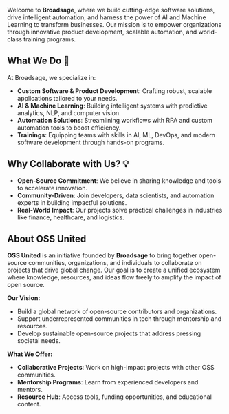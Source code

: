 Welcome to **Broadsage**, where we build cutting-edge software solutions, drive intelligent automation, and harness the power of AI and Machine Learning to transform businesses. Our mission is to empower organizations through innovative product development, scalable automation, and world-class training programs.

## What We Do 🚀

At Broadsage, we specialize in:

- **Custom Software & Product Development**: Crafting robust, scalable applications tailored to your needs.
- **AI & Machine Learning**: Building intelligent systems with predictive analytics, NLP, and computer vision.
- **Automation Solutions**: Streamlining workflows with RPA and custom automation tools to boost efficiency.
- **Trainings**: Equipping teams with skills in AI, ML, DevOps, and modern software development through hands-on programs.

## Why Collaborate with Us? 💡

- **Open-Source Commitment**: We believe in sharing knowledge and tools to accelerate innovation.
- **Community-Driven**: Join developers, data scientists, and automation experts in building impactful solutions.
- **Real-World Impact**: Our projects solve practical challenges in industries like finance, healthcare, and logistics.

## About OSS United

**OSS United** is an initiative founded by **Broadsage** to bring together open-source communities, organizations, and individuals to collaborate on projects that drive global change. Our goal is to create a unified ecosystem where knowledge, resources, and ideas flow freely to amplify the impact of open source.

**Our Vision:**
- Build a global network of open-source contributors and organizations.
- Support underrepresented communities in tech through mentorship and resources.
- Develop sustainable open-source projects that address pressing societal needs.

**What We Offer:**
- **Collaborative Projects**: Work on high-impact projects with other OSS communities.
- **Mentorship Programs**: Learn from experienced developers and mentors.
- **Resource Hub**: Access tools, funding opportunities, and educational content.
